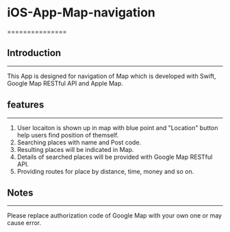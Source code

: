 # iOS-App-Map-navigation
===============
## Introduction
---------------
This App is designed for navigation of Map which is developed with Swift, Google Map RESTful API and Apple Map.
## features
---------------
1. User locaiton is shown up in map with blue point and "Location" button help users find position of themself.
2. Searching places with name and Post code.
3. Resulting places will be indicated in Map.
4. Details of searched places will be provided with Google Map RESTful API.
4. Providing routes for place by distance, time, money and so on.
## Notes
--------------
Please replace authorization code of Google Map with your own one or may cause error.
